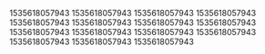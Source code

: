 1535618057943
1535618057943
1535618057943
1535618057943
1535618057943
1535618057943
1535618057943
1535618057943
1535618057943
1535618057943
1535618057943
1535618057943
1535618057943
1535618057943
1535618057943